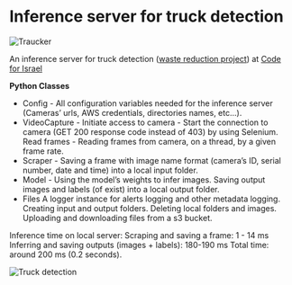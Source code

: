 # Inference server for truck detection 

![Traucker](/assets/images/traucker.png "Traucker")

An inference server for truck detection ([waste reduction project](https://www.codeforisrael.org/project/%D7%94%D7%A9%D7%9C%D7%9B%D7%AA-%D7%A4%D7%A1%D7%95%D7%9C%D7%AA-%D7%9C%D7%90-%D7%97%D7%95%D7%A7%D7%99%D7%AA-%D7%91%D7%A0%D7%92%D7%91)) at [Code for Israel](https://www.codeforisrael.org/)

**Python Classes**
* Config - All configuration variables needed for the inference server (Cameras’ urls, AWS credentials, directories names, etc...).
* VideoCapture - 
Initiate access to camera - Start the connection to camera (GET 200 response code instead of 403) by using Selenium.
Read frames - Reading frames from camera, on a thread, by a given frame rate.
* Scraper - Saving a frame with image name format (camera’s ID, serial number, date and time) into a local input folder.
* Model - Using the model’s weights to infer images. Saving output images and labels (of exist) into a local output folder.
* Files
A logger instance for alerts logging and other metadata logging.
Creating input and output folders.
Deleting local folders and images.
Uploading and downloading files from a s3 bucket.

Inference time on local server:
Scraping and saving a frame: 1 - 14 ms
Inferring and saving outputs (images + labels): 180-190 ms
Total time: around 200 ms (0.2 seconds).

![Truck detection](/assets/images/classes.png "Truck detection")
